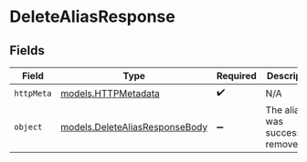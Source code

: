 # DeleteAliasResponse


## Fields

| Field                                                                  | Type                                                                   | Required                                                               | Description                                                            |
| ---------------------------------------------------------------------- | ---------------------------------------------------------------------- | ---------------------------------------------------------------------- | ---------------------------------------------------------------------- |
| `httpMeta`                                                             | [models.HTTPMetadata](../models/httpmetadata.md)                       | :heavy_check_mark:                                                     | N/A                                                                    |
| `object`                                                               | [models.DeleteAliasResponseBody](../models/deletealiasresponsebody.md) | :heavy_minus_sign:                                                     | The alias was successfully removed                                     |